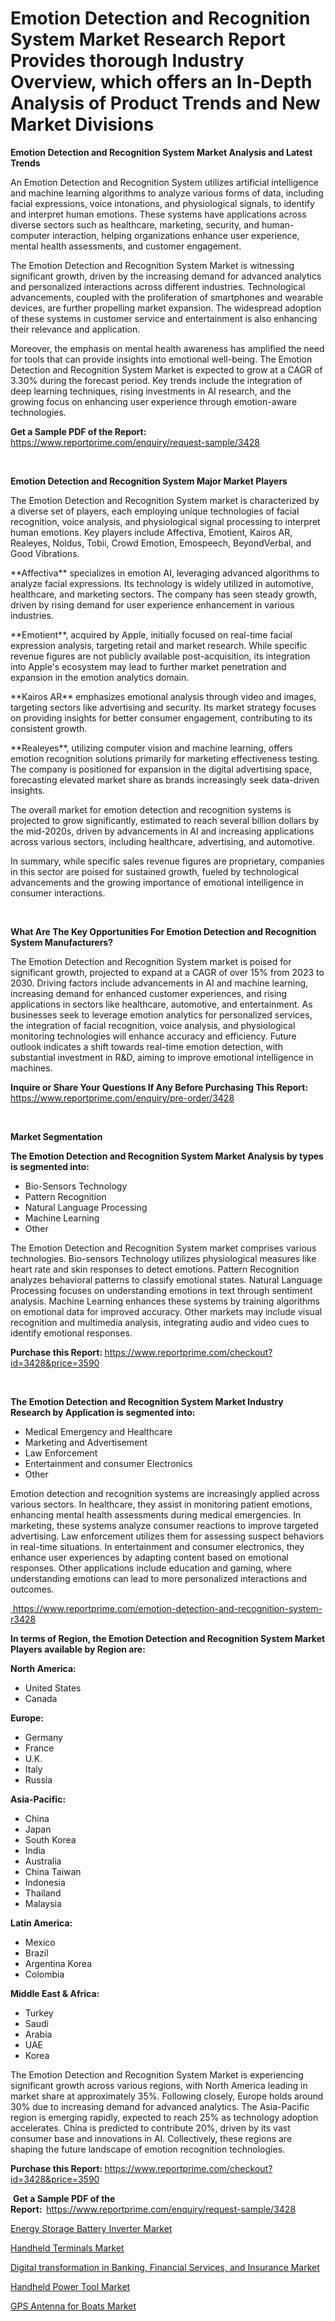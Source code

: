 <p><h1>Emotion Detection and Recognition System Market Research Report Provides thorough Industry Overview, which offers an In-Depth Analysis of Product Trends and New Market Divisions</h1></p><p><strong>Emotion Detection and Recognition System Market Analysis and Latest Trends</strong></p>
<p><p>An Emotion Detection and Recognition System utilizes artificial intelligence and machine learning algorithms to analyze various forms of data, including facial expressions, voice intonations, and physiological signals, to identify and interpret human emotions. These systems have applications across diverse sectors such as healthcare, marketing, security, and human-computer interaction, helping organizations enhance user experience, mental health assessments, and customer engagement.</p><p>The Emotion Detection and Recognition System Market is witnessing significant growth, driven by the increasing demand for advanced analytics and personalized interactions across different industries. Technological advancements, coupled with the proliferation of smartphones and wearable devices, are further propelling market expansion. The widespread adoption of these systems in customer service and entertainment is also enhancing their relevance and application.</p><p>Moreover, the emphasis on mental health awareness has amplified the need for tools that can provide insights into emotional well-being. The Emotion Detection and Recognition System Market is expected to grow at a CAGR of 3.30% during the forecast period. Key trends include the integration of deep learning techniques, rising investments in AI research, and the growing focus on enhancing user experience through emotion-aware technologies.</p></p>
<p><strong>Get a Sample PDF of the Report:&nbsp;</strong> <a href="https://www.reportprime.com/enquiry/request-sample/3428">https://www.reportprime.com/enquiry/request-sample/3428</a></p>
<p>&nbsp;</p>
<p><strong>Emotion Detection and Recognition System Major Market Players</strong></p>
<p><p>The Emotion Detection and Recognition System market is characterized by a diverse set of players, each employing unique technologies of facial recognition, voice analysis, and physiological signal processing to interpret human emotions. Key players include Affectiva, Emotient, Kairos AR, Realeyes, Noldus, Tobii, Crowd Emotion, Emospeech, BeyondVerbal, and Good Vibrations.</p><p>**Affectiva** specializes in emotion AI, leveraging advanced algorithms to analyze facial expressions. Its technology is widely utilized in automotive, healthcare, and marketing sectors. The company has seen steady growth, driven by rising demand for user experience enhancement in various industries.</p><p>**Emotient**, acquired by Apple, initially focused on real-time facial expression analysis, targeting retail and market research. While specific revenue figures are not publicly available post-acquisition, its integration into Apple's ecosystem may lead to further market penetration and expansion in the emotion analytics domain.</p><p>**Kairos AR** emphasizes emotional analysis through video and images, targeting sectors like advertising and security. Its market strategy focuses on providing insights for better consumer engagement, contributing to its consistent growth.</p><p>**Realeyes**, utilizing computer vision and machine learning, offers emotion recognition solutions primarily for marketing effectiveness testing. The company is positioned for expansion in the digital advertising space, forecasting elevated market share as brands increasingly seek data-driven insights.</p><p>The overall market for emotion detection and recognition systems is projected to grow significantly, estimated to reach several billion dollars by the mid-2020s, driven by advancements in AI and increasing applications across various sectors, including healthcare, advertising, and automotive.</p><p>In summary, while specific sales revenue figures are proprietary, companies in this sector are poised for sustained growth, fueled by technological advancements and the growing importance of emotional intelligence in consumer interactions.</p></p>
<p>&nbsp;</p>
<p><strong>What Are The Key Opportunities For Emotion Detection and Recognition System Manufacturers?</strong></p>
<p><p>The Emotion Detection and Recognition System market is poised for significant growth, projected to expand at a CAGR of over 15% from 2023 to 2030. Driving factors include advancements in AI and machine learning, increasing demand for enhanced customer experiences, and rising applications in sectors like healthcare, automotive, and entertainment. As businesses seek to leverage emotion analytics for personalized services, the integration of facial recognition, voice analysis, and physiological monitoring technologies will enhance accuracy and efficiency. Future outlook indicates a shift towards real-time emotion detection, with substantial investment in R&D, aiming to improve emotional intelligence in machines.</p></p>
<p><strong>Inquire or Share Your Questions If Any Before Purchasing This Report:</strong> <a href="https://www.reportprime.com/enquiry/pre-order/3428">https://www.reportprime.com/enquiry/pre-order/3428</a></p>
<p>&nbsp;</p>
<p><strong>Market Segmentation</strong></p>
<p><strong>The Emotion Detection and Recognition System Market Analysis by types is segmented into:</strong></p>
<p><ul><li>Bio-Sensors Technology</li><li>Pattern Recognition</li><li>Natural Language Processing</li><li>Machine Learning</li><li>Other</li></ul></p>
<p><p>The Emotion Detection and Recognition System market comprises various technologies. Bio-sensors Technology utilizes physiological measures like heart rate and skin responses to detect emotions. Pattern Recognition analyzes behavioral patterns to classify emotional states. Natural Language Processing focuses on understanding emotions in text through sentiment analysis. Machine Learning enhances these systems by training algorithms on emotional data for improved accuracy. Other markets may include visual recognition and multimedia analysis, integrating audio and video cues to identify emotional responses.</p></p>
<p><strong>Purchase this Report:&nbsp;</strong><a href="https://www.reportprime.com/checkout?id=3428&price=3590">https://www.reportprime.com/checkout?id=3428&price=3590</a></p>
<p>&nbsp;</p>
<p><strong>The Emotion Detection and Recognition System Market Industry Research by Application is segmented into:</strong></p>
<p><ul><li>Medical Emergency and Healthcare</li><li>Marketing and Advertisement</li><li>Law Enforcement</li><li>Entertainment and consumer Electronics</li><li>Other</li></ul></p>
<p><p>Emotion detection and recognition systems are increasingly applied across various sectors. In healthcare, they assist in monitoring patient emotions, enhancing mental health assessments during medical emergencies. In marketing, these systems analyze consumer reactions to improve targeted advertising. Law enforcement utilizes them for assessing suspect behaviors in real-time situations. In entertainment and consumer electronics, they enhance user experiences by adapting content based on emotional responses. Other applications include education and gaming, where understanding emotions can lead to more personalized interactions and outcomes.</p></p>
<p><a href="https://www.reportprime.com/emotion-detection-and-recognition-system-r3428">&nbsp;https://www.reportprime.com/emotion-detection-and-recognition-system-r3428</a></p>
<p><strong>In terms of Region, the Emotion Detection and Recognition System Market Players available by Region are:</strong></p>
<p>
    <p> <strong> North America: </strong>
        <ul>
            <li>United States</li>
            <li>Canada</li>
        </ul>
        </p> 
    <p> <strong> Europe: </strong>
        <ul>
            <li>Germany</li>
            <li>France</li>
            <li>U.K.</li>
            <li>Italy</li>
            <li>Russia</li>
        </ul>
        </p> 
    <p> <strong> Asia-Pacific: </strong>
        <ul>
            <li>China</li>
            <li>Japan</li>
            <li>South Korea</li>
            <li>India</li>
            <li>Australia</li>
            <li>China Taiwan</li>
            <li>Indonesia</li>
            <li>Thailand</li>
            <li>Malaysia</li>
        </ul>
        </p> 
    <p> <strong> Latin America: </strong>
        <ul>
            <li>Mexico</li>
            <li>Brazil</li>
            <li>Argentina Korea</li>
            <li>Colombia</li>
        </ul>
        </p> 
    <p> <strong> Middle East & Africa: </strong>
        <ul>
            <li>Turkey</li>
            <li>Saudi</li>
            <li>Arabia</li>
            <li>UAE</li>
            <li>Korea</li>
        </ul>
    </p>
    </p>
<p><p>The Emotion Detection and Recognition System Market is experiencing significant growth across various regions, with North America leading in market share at approximately 35%. Following closely, Europe holds around 30% due to increasing demand for advanced analytics. The Asia-Pacific region is emerging rapidly, expected to reach 25% as technology adoption accelerates. China is predicted to contribute 20%, driven by its vast consumer base and innovations in AI. Collectively, these regions are shaping the future landscape of emotion recognition technologies.</p></p>
<p><strong>Purchase this Report: </strong><a href="https://www.reportprime.com/checkout?id=3428&price=3590">https://www.reportprime.com/checkout?id=3428&price=3590</a></p>
<p>&nbsp;<strong>Get a Sample PDF of the Report:&nbsp;&nbsp;</strong><a href="https://www.reportprime.com/enquiry/request-sample/3428">https://www.reportprime.com/enquiry/request-sample/3428</a></p>
<p><strong></strong></p>
<p><p><a href="https://issuu.com/reportprime-2/docs/energy-storage-battery-inverter-mar_fc66accf8f9b5f">Energy Storage Battery Inverter Market</a></p><p><a href="https://www.linkedin.com/pulse/analyzing-handheld-terminals-market-dynamics-growth-drivers-xtnpc?trackingId=ExLdbCh9T%2ByXyyCMqprRmQ%3D%3D">Handheld Terminals Market</a></p><p><a href="https://issuu.com/reportprime-2/docs/digital-transformation-in-banking-f_b6db005299dffa">Digital transformation in Banking, Financial Services, and Insurance Market</a></p><p><a href="https://www.linkedin.com/pulse/handheld-power-tool-market-overview-regional-outlook-competitive-rvfec?trackingId=JDa%2BN5qMRSescWg4QM3ZTQ%3D%3D">Handheld Power Tool Market</a></p><p><a href="https://github.com/MonroeBullock54/Market-Research-Report-List-1/blob/main/gps-antenna-for-boats-market.md">GPS Antenna for Boats Market</a></p></p>